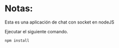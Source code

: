 # Notas:

Esta es una aplicación de chat con socket en nodeJS

Ejecutar el siguiente comando.

```
npm install
```